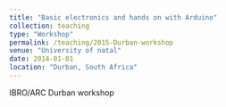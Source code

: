 ```yaml
---
title: "Basic electronics and hands on with Arduino"
collection: teaching
type: "Workshop"
permalink: /teaching/2015-Durban-workshop
venue: "University of natal"
date: 2014-01-01
location: "Durban, South Africa"
---
```



IBRO/ARC Durban workshop

